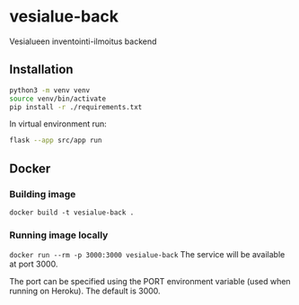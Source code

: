 # vesialue-back
Vesialueen inventointi-ilmoitus backend

## Installation
```bash
python3 -m venv venv
source venv/bin/activate
pip install -r ./requirements.txt
```

In virtual environment run:
```bash
flask --app src/app run
```

## Docker
### Building image
```docker build -t vesialue-back .```

### Running image locally
```docker run --rm -p 3000:3000 vesialue-back```
The service will be available at port 3000.

The port can be specified using the PORT environment variable
(used when running on Heroku). The default is 3000.
